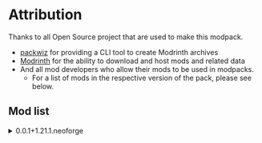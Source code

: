 # Attribution

Thanks to all Open Source project that are used to make this modpack.

- [packwiz](https://github.com/packwiz/packwiz) for providing a CLI tool to create Modrinth archives
- [Modrinth](https://modrinth.com/) for the ability to download and host mods and related data
- And all mod developers who allow their mods to be used in modpacks.
  - For a list of mods in the respective version of the pack, please see below.

## Mod list

<details>
<summary>0.0.1+1.21.1.neoforge</summary>

Thank you for providing these awesome mods!

| Mod                                                                             | Author                                                         | License                                                                                                                                                    | Notes                                                                                                                                                                                                                                                                                                                                                                                                        |
| ------------------------------------------------------------------------------- | -------------------------------------------------------------- | ---------------------------------------------------------------------------------------------------------------------------------------------------------- | ------------------------------------------------------------------------------------------------------------------------------------------------------------------------------------------------------------------------------------------------------------------------------------------------------------------------------------------------------------------------------------------------------------ |
| [AppleSkin](https://modrinth.com/mod/appleskin)                                 | [squeek502](https://modrinth.com/user/squeek502)               | [Unlicense](https://spdx.org/licenses/Unlicense.html)                                                                                                      | `You are welcome to add this mod to any modpack you'd like.`<br>[Source](https://modrinth.com/mod/appleskin)                                                                                                                                                                                                                                                                                                 |
| [Architectury API](https://modrinth.com/mod/architectury-api)                   | [architectury](https://modrinth.com/organization/architectury) | [LGPL-3.0-only](https://spdx.org/licenses/LGPL-3.0-only.html)                                                                                              |                                                                                                                                                                                                                                                                                                                                                                                                              |
| [BetterF3](https://modrinth.com/mod/betterf3)                                   | [TreyRuffy](https://modrinth.com/user/TreyRuffy)               | [MIT](https://spdx.org/licenses/MIT.html)                                                                                                                  |                                                                                                                                                                                                                                                                                                                                                                                                              |
| [BoxLib](https://modrinth.com/mod/boxlib)                                       | [Boxadactle](https://modrinth.com/user/Boxadactle)             | [MIT](https://spdx.org/licenses/MIT.html)                                                                                                                  |                                                                                                                                                                                                                                                                                                                                                                                                              |
| [Cloth Config API](https://modrinth.com/mod/cloth-config)                       | [shedaniel](https://modrinth.com/user/shedaniel)               | [LGPL-3.0-only](https://spdx.org/licenses/LGPL-3.0-only.html)                                                                                              |                                                                                                                                                                                                                                                                                                                                                                                                              |
| [Clumps](https://modrinth.com/mod/clumps)                                       | [jaredlll08](https://modrinth.com/user/jaredlll08)             | [MIT](https://spdx.org/licenses/MIT.html)                                                                                                                  |                                                                                                                                                                                                                                                                                                                                                                                                              |
| [Continuity](https://modrinth.com/mod/continuity)                               | [PepperCode1](https://modrinth.com/user/PepperCode1)           | [LGPL-3.0-only](https://spdx.org/licenses/LGPL-3.0-only.html)                                                                                              |                                                                                                                                                                                                                                                                                                                                                                                                              |
| [Debug Keybind](https://modrinth.com/mod/debug-keybind)                         | [Boxadactle](https://modrinth.com/user/Boxadactle)             | [MIT](https://spdx.org/licenses/MIT.html)                                                                                                                  |                                                                                                                                                                                                                                                                                                                                                                                                              |
| [Dynamic Surroundings](https://modrinth.com/mod/dynamicsurroundingsfabric)      | [OreCruncher](https://modrinth.com/user/OreCruncher)           | [MIT](https://spdx.org/licenses/MIT.html)                                                                                                                  |                                                                                                                                                                                                                                                                                                                                                                                                              |
| [EMI](https://modrinth.com/mod/emi)                                             | [Emi](https://modrinth.com/user/Emi)                           | [MIT](https://spdx.org/licenses/MIT.html)                                                                                                                  |                                                                                                                                                                                                                                                                                                                                                                                                              |
| [EMI Ores](https://modrinth.com/mod/emi-ores)                                   | [Abbie](https://modrinth.com/user/Abbie)                       | [LGPL-3.0-only](https://spdx.org/licenses/LGPL-3.0-only.html)                                                                                              |                                                                                                                                                                                                                                                                                                                                                                                                              |
| [ExtraSounds Next](https://modrinth.com/mod/extrasoundsforge)                   | [Arborsm](https://modrinth.com/user/Arborsm)                   | [MIT](https://spdx.org/licenses/MIT.html)                                                                                                                  |                                                                                                                                                                                                                                                                                                                                                                                                              |
| [Forgified Fabric API](https://modrinth.com/mod/forgified-fabric-api)           | [Sinytra](https://modrinth.com/organization/sinytra)           | [Apache-2.0](https://github.com/Sinytra/ForgifiedFabricAPI/blob/1.20.1/LICENSE)                                                                            |                                                                                                                                                                                                                                                                                                                                                                                                              |
| [Fzzy Config](https://modrinth.com/mod/fzzy-config)                             | [fzzyhmstrs](https://modrinth.com/user/fzzyhmstrs)             | [TDL-M](https://github.com/fzzyhmstrs/Timefall-Development-Licence-Modified)                                                                               | `Permission is granted for Modpacks to include this software as long as the copy of this software in the pack is included via a manifest which would download this software from its respective CurseForge or Modrinth page.`<br>[Source](https://github.com/fzzyhmstrs/Timefall-Development-Licence-Modified/blob/c929dbf66f3342964d6ada66cb8eace8476f608e/TimefallDevelopmentLicense-Modified-1.3.txt#L31) |
| [ImmediatelyFast](https://modrinth.com/mod/immediatelyfast)                     | [RaphiMC](https://modrinth.com/user/RaphiMC)                   | [LGPL-3.0-only](https://spdx.org/licenses/LGPL-3.0-only.html)                                                                                              |                                                                                                                                                                                                                                                                                                                                                                                                              |
| [Jade 🔍](https://modrinth.com/mod/jade)                                        | [Snownee](https://modrinth.com/user/Snownee)                   | [CC-BY-NC-SA-4.0](https://spdx.org/licenses/CC-BY-NC-SA-4.0.html)                                                                                          |                                                                                                                                                                                                                                                                                                                                                                                                              |
| [Jade Addons (Neo/Forge)](https://modrinth.com/mod/jade-addons-forge)           | [Snownee](https://modrinth.com/user/Snownee)                   | [All-Rights-Reserved](https://modrinth.com/mod/jade-addons-forge)                                                                                          | `You are allowed to add this mod to your modpack, as long as the modpack is only published on CurseForge or Modrinth.`<br>[Source](https://modrinth.com/mod/jade-addons-forge)                                                                                                                                                                                                                               |
| [Kotlin for Forge](https://modrinth.com/mod/kotlin-for-forge)                   | [thedarkcolour](https://modrinth.com/user/thedarkcolour)       | [LGPL-2.1-only](https://spdx.org/licenses/LGPL-2.1-only.html)                                                                                              |                                                                                                                                                                                                                                                                                                                                                                                                              |
| [Lithium](https://modrinth.com/mod/lithium)                                     | [CaffeineMC](https://modrinth.com/organization/caffeinemc)     | [LGPL-3.0-only](https://spdx.org/licenses/LGPL-3.0-only.html)                                                                                              |                                                                                                                                                                                                                                                                                                                                                                                                              |
| [Mouse Tweaks](https://modrinth.com/mod/mouse-tweaks)                           | [YaLTeR](https://modrinth.com/user/YaLTeR)                     | [BSD-3-Clause](https://spdx.org/licenses/BSD-3-Clause.html)                                                                                                |                                                                                                                                                                                                                                                                                                                                                                                                              |
| [Noisium](https://modrinth.com/mod/noisium)                                     | [Steveplays](https://modrinth.com/user/Steveplays)             | [LGPL-3.0-only](https://spdx.org/licenses/LGPL-3.0-only.html)                                                                                              |                                                                                                                                                                                                                                                                                                                                                                                                              |
| [Reese's Sodium Options](https://modrinth.com/mod/reeses-sodium-options)        | [FlashyReese](https://modrinth.com/user/FlashyReese)           | [MIT](https://spdx.org/licenses/MIT.html)                                                                                                                  |                                                                                                                                                                                                                                                                                                                                                                                                              |
| [Satisfying Buttons](https://modrinth.com/mod/satisfying-buttons)               | [Txni](https://modrinth.com/user/Txni)                         | [Tonis-MMC-License](https://gist.githubusercontent.com/nthxny/42d45dd915bb19af3789d498ef13b022/raw/192fc5295c5861a0df078a45fa677e7fa5596516/gistfile1.txt) | License link in Modrinth is broken.<br>`Yes, of course! you can use this mod in your modpack without asking, as long as it's downloaded from the official Curseforge or Modrinth link.`<br>[Source](https://license.txni.dev/)                                                                                                                                                                               |
| [Sinytra Connector](https://modrinth.com/mod/connector)                         | [Sinytra](https://modrinth.com/organization/sinytra)           | [MIT](https://github.com/Sinytra/Connector/blob/master/LICENSE)                                                                                            |                                                                                                                                                                                                                                                                                                                                                                                                              |
| [Sodium](https://modrinth.com/mod/sodium)                                       | [CaffeineMC](https://modrinth.com/organization/caffeinemc)     | [Polyform-Shield-1.0.0](https://github.com/CaffeineMC/sodium/blob/dev/LICENSE.md)                                                                          | `The licensor grants you an additional copyright license to make changes and new works based on the software for any permitted purpose.`<br>[Source](https://github.com/CaffeineMC/sodium/blob/dev/LICENSE.md#changes-and-new-works-license)                                                                                                                                                                 |
| [Sodium Dynamic Lights](https://modrinth.com/mod/sodium-dynamic-lights)         | [Txni](https://modrinth.com/user/Txni)                         | [MIT](https://spdx.org/licenses/MIT.html)                                                                                                                  |                                                                                                                                                                                                                                                                                                                                                                                                              |
| [Sodium Leaf Culling](https://modrinth.com/mod/sodiumleafculling)               | [Txni](https://modrinth.com/user/Txni)                         | [MIT](https://spdx.org/licenses/MIT.html)                                                                                                                  |                                                                                                                                                                                                                                                                                                                                                                                                              |
| [Sodium Options API](https://modrinth.com/mod/sodium-options-api)               | [Txni](https://modrinth.com/user/Txni)                         | [LGPL-3.0-only](https://spdx.org/licenses/LGPL-3.0-only.html)                                                                                              |                                                                                                                                                                                                                                                                                                                                                                                                              |
| [Sodium Options Mod Compat](https://modrinth.com/mod/sodium-options-mod-compat) | [Txni](https://modrinth.com/user/Txni)                         | [Tonis-MMC-License](https://license.txni.dev/)                                                                                                             |                                                                                                                                                                                                                                                                                                                                                                                                              |
| [Subtle Effects](https://modrinth.com/mod/subtle-effects)                       | [MincraftEinstein](https://modrinth.com/user/MincraftEinstein) | [All-Rights-Reserved](https://modrinth.com/mod/subtle-effects)                                                                                             | `Use this mod in modpacks with credit and one or more links to any of the project pages`<br>[Source](https://modrinth.com/mod/subtle-effects)                                                                                                                                                                                                                                                                |
| [Tiny Item Animations](https://modrinth.com/mod/tiny-item-animations)           | [Trivaxy](https://modrinth.com/user/Trivaxy)                   | [LPUL](https://github.com/Trivaxy/Tiny-Item-Animations/blob/multiloader-1.21/LICENSE)                                                                      | `Feel free to use this in any modpack you wish.`<br>[Source](https://modrinth.com/mod/tiny-item-animations)                                                                                                                                                                                                                                                                                                  |
| [Collective](https://modrinth.com/mod/collective)                               | [Serilum](https://modrinth.com/user/Serilum)                   | [All-Rights-Reserved](https://modrinth.com/mod/collective)                                                                                                 | `You may freely use this mod in any modpack, as long as the download remains hosted within the Modrinth ecosystem.`<br>[Source](https://modrinth.com/mod/collective)                                                                                                                                                                                                                                         |
| [Double Doors](https://modrinth.com/mod/double-doors)                           | [Serilum](https://modrinth.com/user/Serilum)                   | [All-Rights-Reserved](https://modrinth.com/mod/double-doors)                                                                                               | `You may freely use this mod in any modpack, as long as the download remains hosted within the Modrinth ecosystem.`<br>[Source](https://modrinth.com/mod/double-doors)                                                                                                                                                                                                                                       |
| [Shulker Box Tooltip](https://modrinth.com/mod/shulkerboxtooltip)               | [MisterPeModder](https://modrinth.com/user/MisterPeModder)     | [MIT](https://spdx.org/licenses/MIT.html)                                                                                                                  |                                                                                                                                                                                                                                                                                                                                                                                                              |
| [Client Sort](https://modrinth.com/mod/clientsort)                              | [TerminalMC](https://modrinth.com/organization/terminalmc)     | [Apache-2.0](https://spdx.org/licenses/Apache-2.0.html)                                                                                                    |                                                                                                                                                                                                                                                                                                                                                                                                              |
| [Actually Harvest](https://modrinth.com/mod/actually-harvest)                   | [wendall911](https://modrinth.com/user/wendall911)             | [MIT](https://github.com/wendall911/ActuallyHarvest/blob/1.20.1/LICENSE)                                                                                   |                                                                                                                                                                                                                                                                                                                                                                                                              |
| [Better Advancements](https://modrinth.com/mod/better-advancements)             | [way2muchnoise](https://modrinth.com/user/way2muchnoise)       | [Dont-Be-a-Jerk](https://github.com/way2muchnoise/BetterAdvancements/blob/master/LICENSE.md)                                                               | `This means that you're free to pretty much do what you like with the the code or compiled binaries, including but not limited to: Put the code or compiled binaries into your modpack`<br>[Source](https://github.com/way2muchnoise/BetterAdvancements/blob/8668393ada27d47d77da0a335443b653b535aea8/LICENSE.md?plain=1#L6)                                                                                 |
| [Controlling](https://modrinth.com/mod/controlling)                             | [jaredlll08](https://modrinth.com/user/jaredlll08)             | [MIT](https://spdx.org/licenses/MIT.html)                                                                                                                  |                                                                                                                                                                                                                                                                                                                                                                                                              |
| [Searchables](https://modrinth.com/mod/searchables)                             | [jaredlll08](https://modrinth.com/user/jaredlll08)             | [MIT](https://spdx.org/licenses/MIT.html)                                                                                                                  |                                                                                                                                                                                                                                                                                                                                                                                                              |
| [Easy Magic](https://modrinth.com/mod/easy-magic)                               | [Fuzs](https://modrinth.com/user/Fuzs)                         | [MPL-2.0](https://spdx.org/licenses/MPL-2.0.html)                                                                                                          |                                                                                                                                                                                                                                                                                                                                                                                                              |
| [Puzzles Lib](https://modrinth.com/mod/puzzles-lib)                             | [Fuzs](https://modrinth.com/user/Fuzs)                         | [MPL-2.0](https://spdx.org/licenses/MPL-2.0.html)                                                                                                          |                                                                                                                                                                                                                                                                                                                                                                                                              |
| [Easy Anvils](https://modrinth.com/mod/easy-anvils)                             | [Fuzs](https://modrinth.com/user/Fuzs)                         | [MPL-2.0](https://spdx.org/licenses/MPL-2.0.html)                                                                                                          |                                                                                                                                                                                                                                                                                                                                                                                                              |
| [Bridging Mod](https://modrinth.com/mod/bridging-mod)                           | [CloudG360](https://modrinth.com/user/CloudG360)               | [MIT](https://github.com/CloudG360/BridgingMod/blob/latest/LICENSE)                                                                                        |                                                                                                                                                                                                                                                                                                                                                                                                              |
| [YetAnotherConfigLib (YACL)](https://modrinth.com/mod/yacl)                     | [isxander](https://modrinth.com/user/isxander)                 | [LGPL-3.0-or-later](https://spdx.org/licenses/LGPL-3.0-or-later.html)                                                                                      |                                                                                                                                                                                                                                                                                                                                                                                                              |
| [Better Days](https://modrinth.com/mod/betterdays)                              | [wendall911](https://modrinth.com/user/wendall911)             | [LGPL-3.0-or-later](https://github.com/wendall911/BetterDays/blob/1.19.2/LICENSE)                                                                          |                                                                                                                                                                                                                                                                                                                                                                                                              |
| [Areas](https://modrinth.com/mod/areas)                                         | [Serilum](https://modrinth.com/user/Serilum)                   | [All-Rights-Reserved](https://modrinth.com/mod/areas)                                                                                                      |                                                                                                                                                                                                                                                                                                                                                                                                              |
| [Random Village Names](https://modrinth.com/mod/random-village-names)           | [Serilum](https://modrinth.com/user/Serilum)                   | [All-Rights-Reserved](https://modrinth.com/mod/random-village-names)                                                                                       |                                                                                                                                                                                                                                                                                                                                                                                                              |
| [Villager Names](https://modrinth.com/mod/villager-names-serilum)               | [Serilum](https://modrinth.com/user/Serilum)                   | [All-Rights-Reserved](https://modrinth.com/mod/villager-names-serilum)                                                                                     |                                                                                                                                                                                                                                                                                                                                                                                                              |

</details>
